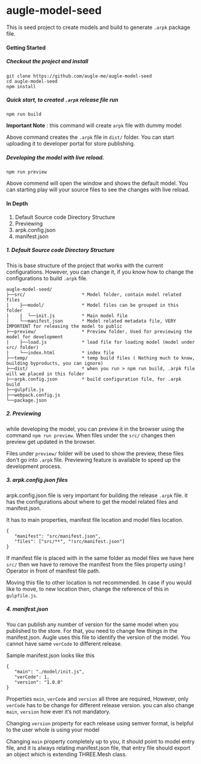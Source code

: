 # augle-model-seed
This is seed project to create models and build to generate `.arpk` package file.

#### Getting Started

##### Checkout the project and install

```
git clone https://github.com/augle-me/augle-model-seed
cd augle-model-seed
npm install
```

##### Quick start, to created `.arpk` release file run

```
npm run build
```
**Important Note** : this command will create `arpk` file with dummy model

Above command creates the `.arpk` file in `dist/` folder. You can start uploading it to developer portal for store publishing.

##### Developing the model with live reload.

 ```
 npm run preview
 ```

Above commend will open the window and shows the default model. You can starting play will your source files to see the changes with live reload.


#### In Depth

1. Default Source code Directory Structure
2. Previewing
3. arpk.config.json
4. manifest.json

##### 1. Default Source code Directory Structure

This is base structure of the project that works with the current configurations. However, you can change it, if you know how to change the configurations to build `.arpk` file.

```
augle-model-seed/
├──src/                     * Model folder, contain model related files
|    ├──model/              * Model files can be grouped in this folder
|    |  └──init.js          * Main model file
|    └──manifest.json       * Model related metadata file, VERY IMPORTENT for releasing the model to public
├──preview/                 * Preview folder, Used for previewing the model for development
|    ├──load.js             * load file for loading model (model under src/ folder)
|    └──index.html          * index file
├──temp/                    * temp build files ( Nothing much to know, building byproducts, you can ignore)
├──dist/                    * when you run > npm run build, .arpk file will we placed in this folder
├──arpk.config.json         * build configuration file, for .arpk build
├──gulpfile.js
├──webpack.config.js
└──package.json
```

##### 2. Previewing

while developing the model, you can preview it in the browser using the command `npm run preview`. When files under the `src/` changes then preview get updated in the browser.

Files under `preview/` folder will be used to show the preview, these files don't go into `.arpk` file. Previewing feature is available to speed up the development process.

##### 3. arpk.config.json files

arpk.config.json file is very important for building the release `.arpk` file. it has the configurations about where to get the model related files and manifest.json.

It has to main properties, manifest file location and model files location.
```
{
   "manifest": "src/manifest.json",
   "files": ["src/**", "!src/manifest.json"]
}
```
If manifest file is placed with in the same folder as model files we have here `src/` then we have to remove the manifest from the files property using ! Operator in front of manifest file path.

Moving this file to other location is not recommended. In case if you would like to move, to new location then, change the reference of this in `gulpfile.js`.

##### 4. manifest.json

You can publish any number of version for the same model when you published to the store. For that, you need to change few things in the manifest.json. Augle uses this file to identify the version of the model. You cannot have same `verCode` to different release.

Sample manifest.json looks like this
```
{
   "main": "./model/init.js",
   "verCode": 1,
   "version": "1.0.0"
}
```

Properties `main`, `verCode` and `version` all three are required, However, only `verCode` has to be change for different release version. you can also change `main`, `version` how ever it’s not mandatory.

Changing `version` property for each release using semver format, is helpful to the user whole is using your model

Changing `main` property completely up to you, it should point to model entry file, and it is always relating manifest.json file, that entry file should export an object which is extending THREE.Mesh class.